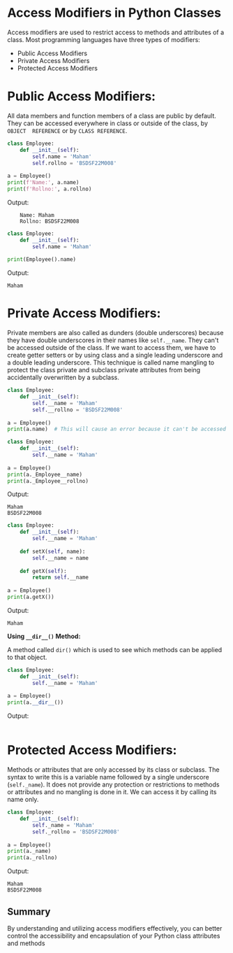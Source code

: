 # Access Modifiers in Python Classes

Access modifiers are used to restrict access to methods and attributes of a class. Most programming languages have three types of modifiers:

- Public Access Modifiers
- Private Access Modifiers
- Protected Access Modifiers

# Public Access Modifiers:

All data members and function members of a class are public by default. They can be accessed everywhere in class or outside of the class, by `OBJECT  REFERENCE` or by `CLASS REFERENCE`.

```python
class Employee:
    def __init__(self):
        self.name = 'Maham'
        self.rollno = 'BSDSF22M008'
        
a = Employee()
print(f'Name:', a.name)
print(f'Rollno:', a.rollno)
```

Output:
```
    Name: Maham
    Rollno: BSDSF22M008
 ```

```python
class Employee:
    def __init__(self):
        self.name = 'Maham'
        
print(Employee().name)
```

Output: 
```
Maham
```

# Private Access Modifiers:

Private members are also called as dunders (double underscores) because they have double underscores in their names like `self.__name`. They can't be accessed outside of the class. If we want to access them, we have to create getter setters or by using class and a single leading underscore and a double leading underscore. This technique is called name mangling to protect the class private and subclass private attributes from being accidentally overwritten by a subclass.

```python
class Employee:
    def __init__(self):
        self.__name = 'Maham'
        self.__rollno = 'BSDSF22M008'
        
a = Employee()
print(a.name)  # This will cause an error because it can't be accessed directly

class Employee:
    def __init__(self):
        self.__name = 'Maham'
        
a = Employee()
print(a._Employee__name)
print(a._Employee__rollno)
```

Output:
```
Maham
BSDSF22M008
```


```python
class Employee:
    def __init__(self):
        self.__name = 'Maham'
        
    def setX(self, name):
        self.__name = name
        
    def getX(self):
        return self.__name
        
a = Employee()
print(a.getX())
```

Output: 
``` 
Maham
```

**Using `__dir__()` Method:**

A method called `dir()` which is used to see which methods can be applied to that object.

```python
class Employee:
    def __init__(self):
        self.__name = 'Maham'
        
a = Employee()
print(a.__dir__())
```

Output: 
```List of methods and attributes
```

# Protected Access Modifiers:

Methods or attributes that are only accessed by its class or subclass. The syntax to write this is a variable name followed by a single underscore (`self._name`). It does not provide any protection or restrictions to methods or attributes and no mangling is done in it. We can access it by calling its name only.

```python
class Employee:
    def __init__(self):
        self._name = 'Maham'
        self._rollno = 'BSDSF22M008'
        
a = Employee()
print(a._name)
print(a._rollno)
```

Output: 
```
Maham
BSDSF22M008
```

## Summary
By understanding and utilizing access modifiers effectively, you can better control the accessibility and encapsulation of your Python class attributes and methods

